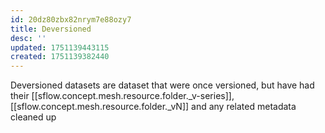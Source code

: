```yaml
---
id: 20dz80zbx82nrym7e88ozy7
title: Deversioned
desc: ''
updated: 1751139443115
created: 1751139382440
---
```


Deversioned datasets are dataset that were once versioned, but have had their [[sflow.concept.mesh.resource.folder._v-series]], [[sflow.concept.mesh.resource.folder._vN]] and any related metadata cleaned up